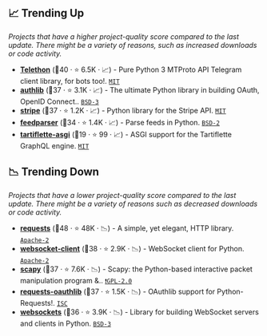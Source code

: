 ## 📈 Trending Up

_Projects that have a higher project-quality score compared to the last update. There might be a variety of reasons, such as increased downloads or code activity._

- <b><a href="https://github.com/LonamiWebs/Telethon">Telethon</a></b> (🥇40 ·  ⭐ 6.5K · 📈) - Pure Python 3 MTProto API Telegram client library, for bots too!. <code><a href="http://bit.ly/34MBwT8">MIT</a></code>
- <b><a href="https://github.com/lepture/authlib">authlib</a></b> (🥇37 ·  ⭐ 3.1K · 📈) - The ultimate Python library in building OAuth, OpenID Connect.. <code><a href="http://bit.ly/3aKzpTv">BSD-3</a></code>
- <b><a href="https://github.com/stripe/stripe-python">stripe</a></b> (🥈37 ·  ⭐ 1.2K · 📈) - Python library for the Stripe API. <code><a href="http://bit.ly/34MBwT8">MIT</a></code>
- <b><a href="https://github.com/kurtmckee/feedparser">feedparser</a></b> (🥇34 ·  ⭐ 1.4K · 📈) - Parse feeds in Python. <code><a href="http://bit.ly/3rqEWVr">BSD-2</a></code>
- <b><a href="https://github.com/tartiflette/tartiflette-asgi">tartiflette-asgi</a></b> (🥉19 ·  ⭐ 99 · 📈) - ASGI support for the Tartiflette GraphQL engine. <code><a href="http://bit.ly/34MBwT8">MIT</a></code> <code><img src="https://graphql.org/img/logo.svg" style="display:inline;" width="13" height="13"></code>

## 📉 Trending Down

_Projects that have a lower project-quality score compared to the last update. There might be a variety of reasons such as decreased downloads or code activity._

- <b><a href="https://github.com/psf/requests">requests</a></b> (🥇48 ·  ⭐ 48K · 📉) - A simple, yet elegant, HTTP library. <code><a href="http://bit.ly/3nYMfla">Apache-2</a></code>
- <b><a href="https://github.com/websocket-client/websocket-client">websocket-client</a></b> (🥇38 ·  ⭐ 2.9K · 📉) - WebSocket client for Python. <code><a href="http://bit.ly/3nYMfla">Apache-2</a></code>
- <b><a href="https://github.com/secdev/scapy">scapy</a></b> (🥈37 ·  ⭐ 7.6K · 📉) - Scapy: the Python-based interactive packet manipulation program &.. <code><a href="http://bit.ly/2KucAZR">❗️GPL-2.0</a></code>
- <b><a href="https://github.com/requests/requests-oauthlib">requests-oauthlib</a></b> (🥇37 ·  ⭐ 1.5K · 📉) - OAuthlib support for Python-Requests!. <code><a href="http://bit.ly/3hkKRql">ISC</a></code>
- <b><a href="https://github.com/aaugustin/websockets">websockets</a></b> (🥇36 ·  ⭐ 3.9K · 📉) - Library for building WebSocket servers and clients in Python. <code><a href="http://bit.ly/3aKzpTv">BSD-3</a></code>

